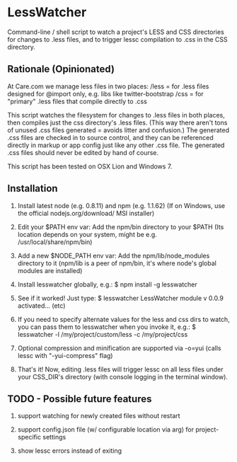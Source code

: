 # LessWatcher 

Command-line / shell script to watch a project's LESS and CSS directories for changes to .less files, and to trigger lessc compilation to .css in the CSS directory. 

## Rationale (Opinionated)

At Care.com we manage less files in two places:
  /less = for .less files designed for @import only, e.g. libs like twitter-bootstrap
  /css = for "primary" .less files that compile directly to .css

This script watches the filesystem for changes to .less files in both places, then compiles just the css directory's .less files. (This way there aren't tons of unused .css files generated = avoids litter and confusion.) The generated .css files are checked in to source control, and they can be referenced directly in markup or app config just like any other .css file. The generated .css files should never be edited by hand of course.

This script has been tested on OSX Lion and Windows 7.

## Installation

1. Install latest node (e.g. 0.8.11) and npm (e.g. 1.1.62)
  (If on Windows, use the official nodejs.org/download/ MSI installer)

2. Edit your $PATH env var:
  Add the npm/bin directory to your $PATH
  (Its location depends on your system, might be e.g. /usr/local/share/npm/bin)

3. Add a new $NODE_PATH env var:
  Add the npm/lib/node_modules directory to it
  (npm/lib is a peer of npm/bin, it's where node's global modules are installed)

4. Install lesswatcher globally, e.g.:
$ npm install -g lesswatcher

5. See if it worked! Just type:
$ lesswatcher
LessWatcher module v 0.0.9 activated... (etc)

6. If you need to specify alternate values for the less and css dirs to watch, you can pass them to lesswatcher when you invoke it, e.g.:
$ lesswatcher -l /my/project/custom/less -c /my/project/css

7. Optional compression and minification are supported via -o=yui (calls lessc with "-yui-compress" flag)

8. That's it! Now, editing .less files will trigger lessc on all less files under your CSS_DIR's directory (with console logging in the terminal window).


## TODO - Possible future features

1. support watching for newly created files without restart

2. support config.json file (w/ configurable location via arg) for project-specific settings

3. show lessc errors instead of exiting
